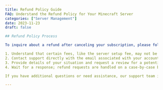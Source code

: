 ```yaml
---
title: Refund Policy Guide
FAQ: Understand the Refund Policy for Your Minecraft Server
categories: ["Server Management"]
date: 2023-11-23
draft: false

## Refund Policy Process

To inquire about a refund after canceling your subscription, please follow these steps:

1. Understand that certain fees, like the server setup fee, may not be refundable.
2. Contact support directly with the email associated with your account.
3. Provide details of your situation and request a review for a potential refund.
4. Wait for a response; refund requests are handled on a case-by-case basis.

If you have additional questions or need assistance, our support team is here to help guide you through the process.

---
```

